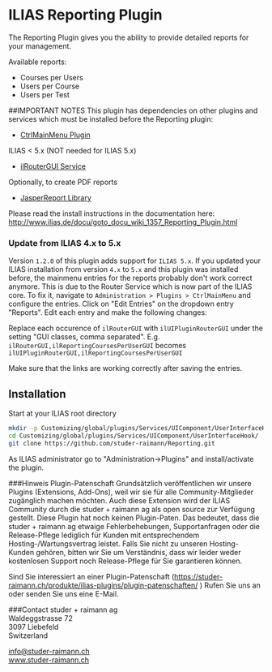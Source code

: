 ILIAS Reporting Plugin
======================

The Reporting Plugin gives you the ability to provide detailed reports for your management.

Available reports:
- Courses per Users
- Users per Course
- Users per Test

##IMPORTANT NOTES
This plugin has dependencies on other plugins and services which must be installed
before the Reporting plugin:
* [CtrlMainMenu Plugin](https://github.com/studer-raimann/CtrlMainMenu)

ILIAS < 5.x (NOT needed for ILIAS 5.x)
* [ilRouterGUI Service](https://github.com/studer-raimann/RouterService)

Optionally, to create PDF reports
* [JasperReport Library](https://github.com/studer-raimann/JasperReport)

Please read the install instructions in the documentation here:
http://www.ilias.de/docu/goto_docu_wiki_1357_Reporting_Plugin.html

### Update from ILIAS 4.x to 5.x
Version `1.2.0` of this plugin adds support for `ILIAS 5.x`. If you updated your ILIAS installation from version `4.x` to `5.x` and this plugin was installed before, the mainmenu entries for the reports probably don't work correct anymore. This is due to the Router Service which is now part of the ILIAS core. To fix it, navigate to `Administration > Plugins > CtrlMainMenu` and configure the entries. Click on "Edit Entries" on the dropdown entry "Reports". Edit each entry and make the following changes:

Replace each occurence of `ilRouterGUI` with `ilUIPluginRouterGUI` under the setting "GUI classes, comma separated". E.g. `ilRouterGUI,ilReportingCoursesPerUserGUI` becomes `ilUIPluginRouterGUI,ilReportingCoursesPerUserGUI`

Make sure that the links are working correctly after saving the entries.

Installation
------------
Start at your ILIAS root directory
```bash
mkdir -p Customizing/global/plugins/Services/UIComponent/UserInterfaceHook/
cd Customizing/global/plugins/Services/UIComponent/UserInterfaceHook/
git clone https://github.com/studer-raimann/Reporting.git
```
As ILIAS administrator go to "Administration->Plugins" and install/activate the plugin.


###Hinweis Plugin-Patenschaft
Grundsätzlich veröffentlichen wir unsere Plugins (Extensions, Add-Ons), weil wir sie für alle Community-Mitglieder zugänglich machen möchten. Auch diese Extension wird der ILIAS Community durch die studer + raimann ag als open source zur Verfügung gestellt. Diese Plugin hat noch keinen Plugin-Paten. Das bedeutet, dass die studer + raimann ag etwaige Fehlerbehebungen, Supportanfragen oder die Release-Pflege lediglich für Kunden mit entsprechendem Hosting-/Wartungsvertrag leistet. Falls Sie nicht zu unseren Hosting-Kunden gehören, bitten wir Sie um Verständnis, dass wir leider weder kostenlosen Support noch Release-Pflege für Sie garantieren können.

Sind Sie interessiert an einer Plugin-Patenschaft (https://studer-raimann.ch/produkte/ilias-plugins/plugin-patenschaften/ ) Rufen Sie uns an oder senden Sie uns eine E-Mail.

###Contact
studer + raimann ag  
Waldeggstrasse 72  
3097 Liebefeld  
Switzerland 

info@studer-raimann.ch  
www.studer-raimann.ch  
